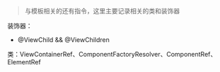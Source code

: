 > 与模板相关的还有指令，这里主要记录相关的类和装饰器

装饰器：
- @ViewChild && @ViewChildren

类：ViewContainerRef、ComponentFactoryResolver、ComponentRef、ElementRef